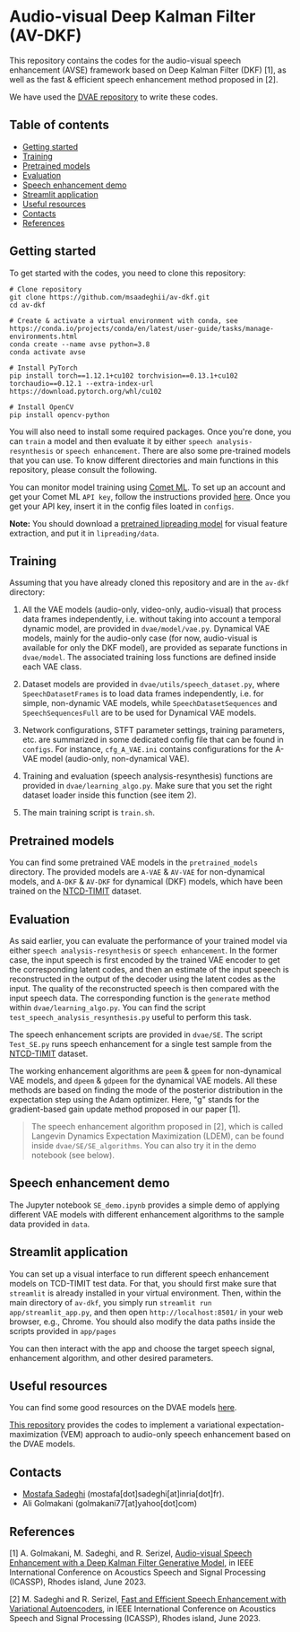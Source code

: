 # Audio-visual Deep Kalman Filter (AV-DKF)

This repository contains the codes for the audio-visual speech enhancement (AVSE) framework based on Deep Kalman Filter (DKF) [1], as well as the fast & efficient speech enhancement method proposed in [2].

We have used the [DVAE repository](https://github.com/XiaoyuBIE1994/DVAE) to write these codes.

## Table of contents

  - [Getting started](#getting-started)
  - [Training](#training)
  - [Pretrained models](#pretrained-models)
  - [Evaluation](#evaluation)
  - [Speech enhancement demo](#speech-enhancement-demo)
  - [Streamlit application](#streamlit-application)
  - [Useful resources](#useful-resources)
  - [Contacts](#contacts)
  - [References](#references)
  
## Getting started

To get started with the codes, you need to clone this repository:

```shell
# Clone repository
git clone https://github.com/msaadeghii/av-dkf.git
cd av-dkf

# Create & activate a virtual environment with conda, see https://conda.io/projects/conda/en/latest/user-guide/tasks/manage-environments.html
conda create --name avse python=3.8
conda activate avse

# Install PyTorch
pip install torch==1.12.1+cu102 torchvision==0.13.1+cu102 torchaudio==0.12.1 --extra-index-url https://download.pytorch.org/whl/cu102

# Install OpenCV
pip install opencv-python
```

You will also need to install some required packages. Once you're done, you can `train` a model and then evaluate it by either `speech analysis-resynthesis` or `speech enhancement`. There are also some pre-trained models that you can use. To know different directories and main functions in this repository, please consult the following. 

You can monitor model training using [Comet ML](https://www.comet.com/). To set up an account and get your Comet ML `API key`, follow the instructions provided [here](https://www.comet.com/docs/v2/guides/getting-started/quickstart/). Once you get your API key, insert it in the config files loated in `configs`.

**Note:** You should download a [pretrained lipreading model](https://github.com/mpc001/Lipreading_using_Temporal_Convolutional_Networks#model-zoo) for visual feature extraction, and put it in `lipreading/data`.

## Training

Assuming that you have already cloned this repository and are in the `av-dkf` directory:

1. All the VAE models (audio-only, video-only, audio-visual) that process data frames independently, i.e. without taking into account a temporal dynamic model, are provided in `dvae/model/vae.py`. Dynamical VAE models, mainly for the audio-only case (for now, audio-visual is available for only the DKF model), are provided as separate functions in `dvae/model`. The associated training loss functions are defined inside each VAE class.

2. Dataset models are provided in `dvae/utils/speech_dataset.py`, where `SpeechDatasetFrames` is to load data frames independently, i.e. for simple, non-dynamic VAE models, while `SpeechDatasetSequences` and `SpeechSequencesFull` are to be used for Dynamical VAE models.

3. Network configurations, STFT parameter settings, training parameters, etc. are summarized in some dedicated config file that can be found in `configs`. For instance, `cfg_A_VAE.ini` contains configurations for the A-VAE model (audio-only, non-dynamical VAE).

4. Training and evaluation (speech analysis-resynthesis) functions are provided in `dvae/learning_algo.py`. Make sure that you set the right dataset loader inside this function (see item 2).

5. The main training script is `train.sh`.

## Pretrained models

You can find some pretrained VAE models in the `pretrained_models` directory. The provided models are `A-VAE` & `AV-VAE` for non-dynamical models, and `A-DKF` & `AV-DKF` for dynamical (DKF) models, which have been trained on the [NTCD-TIMIT](https://zenodo.org/record/260228) dataset.

## Evaluation

As said earlier, you can evaluate the performance of your trained model via either `speech analysis-resynthesis` or `speech enhancement`. In the former case, the input speech is first encoded by the trained VAE encoder to get the corresponding latent codes, and then an estimate of the input speech is reconstructed in the output of the decoder using the latent codes as the input. The quality of the reconstructed speech is then compared with the input speech data. The corresponding function is the `generate` method within `dvae/learning_algo.py`. You can find the script `test_speech_analysis_resynthesis.py` useful to perform this task.

The speech enhancement scripts are provided in `dvae/SE`. The script `Test_SE.py` runs speech enhancement for a single test sample from the [NTCD-TIMIT](https://zenodo.org/record/260228) dataset.

The working enhancement algorithms are `peem` & `gpeem` for non-dynamical VAE models, and `dpeem` & `gdpeem` for the dynamical VAE models. All these methods are based on finding the mode of the posterior distribution in the expectation step using the Adam optimizer. Here, "g" stands for the gradient-based gain update method proposed in our paper [1].

> The speech enhancement algorithm proposed in [2], which is called Langevin Dynamics Expectation Maximization (LDEM), can be found inside `dvae/SE/SE_algorithms`. You can also try it in the demo notebook (see below).

## Speech enhancement demo

The Jupyter notebook `SE_demo.ipynb` provides a simple demo of applying different VAE models with different enhancement algorithms to the sample data provided in `data`.

## Streamlit application

You can set up a visual interface to run different speech enhancement models on TCD-TIMIT test data. For that, you should first make sure that `streamlit` is already installed in your virtual environment. Then, within the main directory of `av-dkf`, you simply run `streamlit run app/streamlit_app.py`, and then open `http://localhost:8501/` in your web browser, e.g., Chrome. You should also modify the data paths inside the scripts provided in `app/pages`

You can then interact with the app and choose the target speech signal, enhancement algorithm, and other desired parameters.

## Useful resources

You can find some good resources on the DVAE models [here](https://dynamicalvae.github.io/).

[This repository](https://github.com/XiaoyuBIE1994/DVAE_SE) provides the codes to implement a variational expectation-maximization (VEM) approach to audio-only speech enhancement based on the DVAE models.

## Contacts

- [Mostafa Sadeghi](https://msaadeghii.github.io/) (mostafa[dot]sadeghi[at]inria[dot]fr).
- Ali Golmakani (golmakani77[at]yahoo[dot]com)

## References

[1] A. Golmakani, M. Sadeghi, and R. Serizel, [Audio-visual Speech Enhancement with a Deep Kalman Filter Generative Model](https://arxiv.org/abs/2211.00988), in IEEE International Conference on Acoustics Speech and Signal Processing (ICASSP), Rhodes island, June 2023.

[2] M. Sadeghi and R. Serizel, [Fast and Efficient Speech Enhancement with Variational Autoencoders](https://arxiv.org/abs/2211.02728), in IEEE International Conference on Acoustics Speech and Signal Processing (ICASSP), Rhodes island, June 2023.